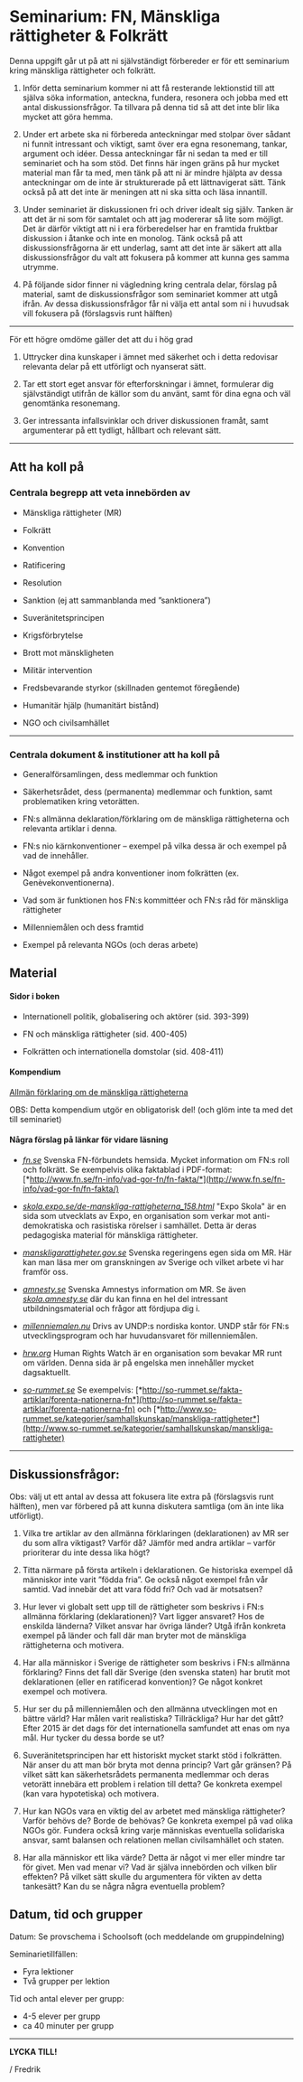 # Seminarium: FN, Mänskliga rättigheter & Folkrätt

Denna uppgift går ut på att ni självständigt förbereder er för ett
seminarium kring mänskliga rättigheter och folkrätt.

1. Inför detta seminarium kommer ni att få resterande lektionstid till att själva söka information, anteckna, fundera, resonera och jobba med ett antal diskussionsfrågor. Ta tillvara på denna tid så att det inte blir lika mycket att göra hemma.

2. Under ert arbete ska ni förbereda anteckningar med stolpar över sådant ni funnit intressant och viktigt, samt över era egna resonemang, tankar, argument och idéer. Dessa anteckningar får ni sedan ta med er till seminariet och ha som stöd. Det finns här ingen gräns på hur mycket material man får ta med, men tänk på att ni är mindre hjälpta av dessa anteckningar om de inte är strukturerade på ett lättnavigerat sätt. Tänk också på att det inte är meningen att ni ska sitta och läsa innantill.

3. Under seminariet är diskussionen fri och driver idealt sig själv. Tanken är att det är ni som för samtalet och att jag modererar så lite som möjligt. Det är därför viktigt att ni i era förberedelser har en framtida fruktbar diskussion i åtanke och inte en monolog. Tänk också på att diskussionsfrågorna är ett underlag, samt att det inte är säkert att alla diskussionsfrågor du valt att fokusera på kommer att kunna ges samma utrymme.

4. På följande sidor finner ni vägledning kring centrala delar, förslag på material, samt de diskussionsfrågor som seminariet kommer att utgå ifrån. Av dessa diskussionsfrågor får ni välja ett antal som ni i huvudsak vill fokusera på (förslagsvis runt hälften)

***

För ett högre omdöme gäller det att du i hög grad

1. Uttrycker dina kunskaper i ämnet med säkerhet och i detta redovisar relevanta delar på ett utförligt och nyanserat sätt.

2. Tar ett stort eget ansvar för efterforskningar i ämnet, formulerar dig självständigt utifrån de källor som du använt, samt för dina egna och väl genomtänka resonemang.

3. Ger intressanta infallsvinklar och driver diskussionen framåt, samt argumenterar på ett tydligt, hållbart och relevant sätt.

***

## Att ha koll på

### Centrala begrepp att veta innebörden av

- Mänskliga rättigheter (MR)

- Folkrätt

- Konvention

- Ratificering

- Resolution

- Sanktion (ej att sammanblanda med ”sanktionera”)

- Suveränitetsprincipen

- Krigsförbrytelse

- Brott mot mänskligheten

- Militär intervention

- Fredsbevarande styrkor (skillnaden gentemot föregående)

- Humanitär hjälp (humanitärt bistånd)

- NGO och civilsamhället

***

### Centrala dokument & institutioner att ha koll på

- Generalförsamlingen, dess medlemmar och funktion

- Säkerhetsrådet, dess (permanenta) medlemmar och funktion, samt problematiken kring vetorätten.

- FN:s allmänna deklaration/förklaring om de mänskliga rättigheterna och relevanta artiklar i denna.

- FN:s nio kärnkonventioner – exempel på vilka dessa är och exempel på vad de innehåller.

- Något exempel på andra konventioner inom folkrätten (ex. Genèvekonventionerna).

- Vad som är funktionen hos FN:s kommittéer och FN:s råd för mänskliga rättigheter

- Millenniemålen och dess framtid

- Exempel på relevanta NGOs (och deras arbete)

## Material

#### Sidor i boken

- Internationell politik, globalisering och aktörer (sid. 393-399)

- FN och mänskliga rättigheter (sid. 400-405)

- Folkrätten och internationella domstolar (sid. 408-411)

#### Kompendium

[Allmän förklaring om de mänskliga rättigheterna](../material/resurser/allmanforklaringomdemanskligarattigheterna.pdf)

OBS: Detta kompendium utgör en obligatorisk del! (och glöm inte ta med
det till seminariet)

#### Några förslag på länkar för vidare läsning

- [*fn.se*](http://www.fn.se) Svenska FN-förbundets hemsida. Mycket information om FN:s roll och folkrätt. Se exempelvis olika faktablad i PDF-format: [*http://www.fn.se/fn-info/vad-gor-fn/fn-fakta/*](http://www.fn.se/fn-info/vad-gor-fn/fn-fakta/)

- [*skola.expo.se/de-manskliga-rattigheterna\_158.html*](http://skola.expo.se/de-manskliga-rattigheterna_158.html) "Expo Skola" är en sida som utvecklats av Expo, en organisation som verkar mot anti-demokratiska och rasistiska rörelser i samhället. Detta är deras pedagogiska material för mänskliga rättigheter.

- [*manskligarattigheter.gov.se*](http://www.manskligarattigheter.gov.se) Svenska regeringens egen sida om MR. Här kan man läsa mer om granskningen av Sverige och vilket arbete vi har framför oss.

- [*amnesty.se*](http://www.amnesty.se) Svenska Amnestys information om MR. Se även [*skola.amnesty.se*](http://skola.amnesty.se) där du kan finna en hel del intressant utbildningsmaterial och frågor att fördjupa dig i.

- [*millenniemalen.nu*](http://www.millenniemalen.nu/) Drivs av UNDP:s nordiska kontor. UNDP står för FN:s utvecklingsprogram och har huvudansvaret för millenniemålen.

- [*hrw.org*](http://www.hrw.org) Human Rights Watch är en organisation som bevakar MR runt om världen. Denna sida är på engelska men innehåller mycket dagsaktuellt.

- [*so-rummet.se*](http://so-rummet.se) Se exempelvis: [*http://so-rummet.se/fakta-artiklar/forenta-nationerna-fn*](http://so-rummet.se/fakta-artiklar/forenta-nationerna-fn) och [*http://www.so-rummet.se/kategorier/samhallskunskap/manskliga-rattigheter*](http://www.so-rummet.se/kategorier/samhallskunskap/manskliga-rattigheter)

***

## Diskussionsfrågor:

Obs: välj ut ett antal av dessa att fokusera lite extra på (förslagsvis
runt hälften), men var förbered på att kunna diskutera samtliga (om än inte lika utförligt).

1. Vilka tre artiklar av den allmänna förklaringen (deklarationen) av MR ser du som allra viktigast? Varför då? Jämför med andra artiklar – varför prioriterar du inte dessa lika högt?

2. Titta närmare på första artikeln i deklarationen. Ge historiska exempel då människor inte varit ”födda fria”. Ge också något exempel från vår samtid. Vad innebär det att vara född fri? Och vad är motsatsen?

3. Hur lever vi globalt sett upp till de rättigheter som beskrivs i FN:s allmänna förklaring (deklarationen)? Vart ligger ansvaret? Hos de enskilda länderna? Vilket ansvar har övriga länder? Utgå ifrån konkreta exempel på länder och fall där man bryter mot de mänskliga rättigheterna och motivera.

4. Har alla människor i Sverige de rättigheter som beskrivs i FN:s allmänna förklaring? Finns det fall där Sverige (den svenska staten) har brutit mot deklarationen (eller en ratificerad konvention)? Ge något konkret exempel och motivera.

5. Hur ser du på millenniemålen och den allmänna utvecklingen mot en bättre värld? Har målen varit realistiska? Tillräckliga? Hur har det gått? Efter 2015 är det dags för det internationella samfundet att enas om nya mål. Hur tycker du dessa borde se ut?

6. Suveränitetsprincipen har ett historiskt mycket starkt stöd i folkrätten. När anser du att man bör bryta mot denna princip? Vart går gränsen? På vilket sätt kan säkerhetsrådets permanenta medlemmar och deras vetorätt innebära ett problem i relation till detta? Ge konkreta exempel (kan vara hypotetiska) och motivera.

7. Hur kan NGOs vara en viktig del av arbetet med mänskliga rättigheter? Varför behövs de? Borde de behövas? Ge konkreta exempel på vad olika NGOs gör. Fundera också kring varje människas eventuella solidariska ansvar, samt balansen och relationen mellan civilsamhället och staten.

8. Har alla människor ett lika värde? Detta är något vi mer eller mindre tar för givet. Men vad menar vi? Vad är själva innebörden och vilken blir effekten? På vilket sätt skulle du argumentera för vikten av detta tankesätt? Kan du se några några eventuella problem?

## Datum, tid och grupper

Datum: Se provschema i Schoolsoft (och meddelande om gruppindelning)

Seminarietillfällen:
* Fyra lektioner
* Två grupper per lektion

Tid och antal elever per grupp:
* 4-5 elever per grupp
* ca 40 minuter per grupp

***

**LYCKA TILL!**

/ Fredrik
